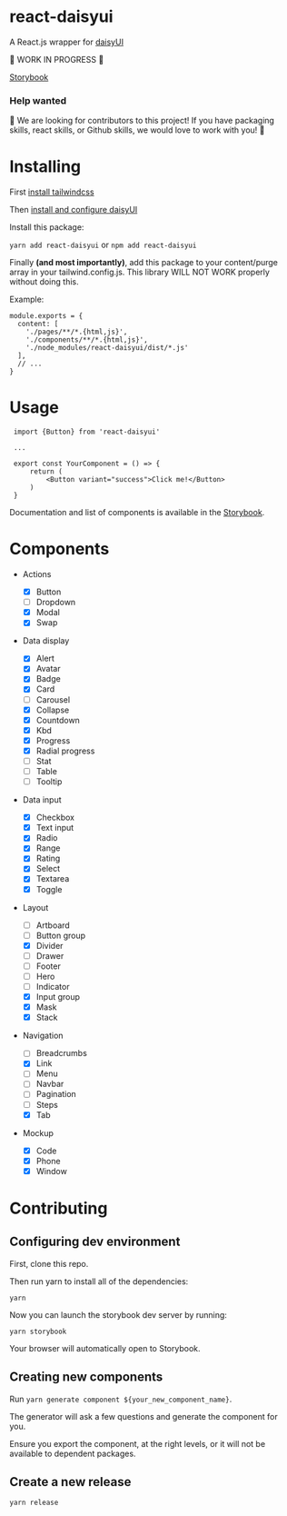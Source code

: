 # react-daisyui

A React.js wrapper for [daisyUI](https://github.com/saadeghi/daisyui)

🚧 WORK IN PROGRESS 🚧

[Storybook](https://christianblandford.github.io/react-daisyui)

### Help wanted

🚨 We are looking for contributors to this project! If you have packaging skills, react skills, or Github skills, we would love to work with you! 🚨

# Installing

First [install tailwindcss](https://tailwindcss.com/docs/installation)

Then [install and configure daisyUI](https://daisyui.com/docs/install/)

Install this package:

`yarn add react-daisyui` or `npm add react-daisyui`

Finally **(and most importantly)**, add this package to your content/purge array in your tailwind.config.js. This library WILL NOT WORK properly without doing this.

Example:

```
module.exports = {
  content: [
    './pages/**/*.{html,js}',
    './components/**/*.{html,js}',
    './node_modules/react-daisyui/dist/*.js'
  ],
  // ...
}
```

# Usage

     import {Button} from 'react-daisyui'

     ...

     export const YourComponent = () => {
         return (
             <Button variant="success">Click me!</Button>
         )
     }

Documentation and list of components is available in the [Storybook](https://christianblandford.github.io/react-daisyui).

# Components

- Actions

  - [x] Button
  - [ ] Dropdown
  - [x] Modal
  - [x] Swap

- Data display

  - [x] Alert
  - [x] Avatar
  - [x] Badge
  - [x] Card
  - [ ] Carousel
  - [x] Collapse
  - [x] Countdown
  - [x] Kbd
  - [x] Progress
  - [x] Radial progress
  - [ ] Stat
  - [ ] Table
  - [ ] Tooltip

- Data input
  - [x] Checkbox
  - [x] Text input
  - [x] Radio
  - [x] Range
  - [x] Rating
  - [x] Select
  - [x] Textarea
  - [x] Toggle
- Layout

  - [ ] Artboard
  - [ ] Button group
  - [x] Divider
  - [ ] Drawer
  - [ ] Footer
  - [ ] Hero
  - [ ] Indicator
  - [x] Input group
  - [x] Mask
  - [x] Stack

- Navigation

  - [ ] Breadcrumbs
  - [x] Link
  - [ ] Menu
  - [ ] Navbar
  - [ ] Pagination
  - [ ] Steps
  - [x] Tab

- Mockup
  - [x] Code
  - [x] Phone
  - [x] Window

# Contributing

## Configuring dev environment

First, clone this repo.

Then run yarn to install all of the dependencies:

`yarn`

Now you can launch the storybook dev server by running:

`yarn storybook`

Your browser will automatically open to Storybook.

## Creating new components

Run `yarn generate component ${your_new_component_name}`.

The generator will ask a few questions and generate the component for you.

Ensure you export the component, at the right levels, or it will not be available to dependent packages.

## Create a new release

`yarn release`
